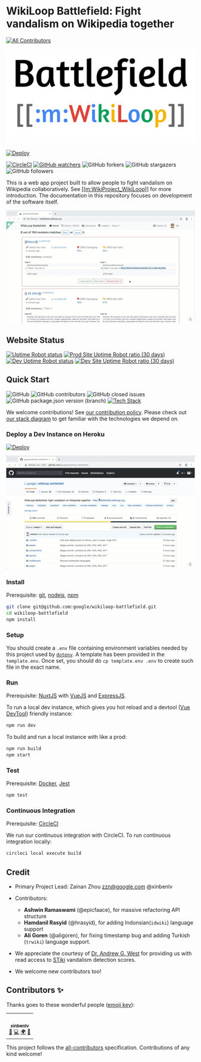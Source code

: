 # WikiLoop Battlefield: Fight vandalism on Wikipedia together
<!-- ALL-CONTRIBUTORS-BADGE:START - Do not remove or modify this section -->
[![All Contributors](https://img.shields.io/badge/all_contributors-1-orange.svg?style=flat-square)](#contributors-)
<!-- ALL-CONTRIBUTORS-BADGE:END -->

[![WikiLoop Logo](static/wikiloop-battlefield-logo.svg)](https://meta.wikimedia.org/wiki/WikiProject_WikiLoop)

[![Deploy](https://www.herokucdn.com/deploy/button.svg)](https://heroku.com/deploy)

[![CircleCI](https://circleci.com/gh/google/wikiloop-battlefield/tree/master.svg?style=svg)](https://circleci.com/gh/google/wikiloop-battlefield/tree/master) 
[![GitHub watchers](https://img.shields.io/github/watchers/google/wikiloop-battlefield.svg?label=Watch&style=social)](https://img.shields.io/github/watchers/google/wikiloop-battlefield.svg?label=Watch&style=social)
![GitHub forkers](https://img.shields.io/github/forks/google/wikiloop-battlefield.svg?label=Fork&style=social)
![GitHub stargazers](https://img.shields.io/github/stars/google/wikiloop-battlefield.svg?label=Star&style=social)
![GitHub followers](https://img.shields.io/github/followers/xinbenlv.svg?label=Follow&style=social)

This is a web app project built to allow people to fight vandalism on Wikipedia collaboratively. See [[[m:WikiProject_WikiLoop]]](https://meta.wikimedia.org/wiki/WikiProject_WikiLoop) for more introduction. The documentation in this repository focuses on development of the software itself.

[![Vandalism Example](./assets/demo-1.2.0-beta.gif)](http://battlefield.wikiloop.org/?utm_source=github&utm_medium=markdown&utm_campaign=repo_readme_img)

## Website Status

[![Uptime Robot status](https://img.shields.io/uptimerobot/status/m783127048-3a1e3c13cdc8e36abba87357.svg?label=prod)](http://battlefield.wikiloop.org/?utm_source=github&utm_medium=markdown&utm_campaign=repo_readme_up_badge)
[![Prod Site Uptime Robot ratio (30 days)](https://img.shields.io/uptimerobot/ratio/m783127048-3a1e3c13cdc8e36abba87357.svg?label=prod%20uptime)](http://battlefield.wikiloop.org/?utm_source=github&utm_medium=markdown&utm_campaign=repo_readme_up_ratio_badge)
[![Dev Uptime Robot status](https://img.shields.io/uptimerobot/status/m783127051-01afa8e12cb12e059a95f54c.svg?label=dev)](http://dev.battlefield.wikiloop.org/?utm_source=github&utm_medium=markdown&utm_campaign=repo_readme_up_badge)
[![Dev Site Uptime Robot ratio (30 days)](https://img.shields.io/uptimerobot/ratio/m783127051-01afa8e12cb12e059a95f54c.svg?label=dev%20uptime)](http://dev.battlefield.wikiloop.org/?utm_source=github&utm_medium=markdown&utm_campaign=repo_readme_up_ratio_badge)

## Quick Start
![GitHub](https://img.shields.io/github/license/google/wikiloop-battlefield.svg)
![GitHub contributors](https://img.shields.io/github/contributors/google/wikiloop-battlefield.svg)
![GitHub closed issues](https://img.shields.io/github/issues-closed-raw/google/wikiloop-battlefield.svg)
![GitHub package.json version (branch)](https://img.shields.io/github/package-json/v/google/wikiloop-battlefield/master.svg) 
[![Tech Stack](https://img.shields.io/badge/tech-stack-blue.svg)](https://stackshare.io/project-wikiloop/battlefield)

We welcome contributions! See [our contribution policy](CONTRIBUTING.md). Please check out [our stack diagram](https://stackshare.io/project-wikiloop/battlefield) to get familiar with the technologies we depend on.
### Deploy a Dev Instance on Heroku

[![Deploy](https://www.herokucdn.com/deploy/button.svg)](https://heroku.com/deploy)

![Demo: Deploy to Heroku](./assets/demo-deploy-to-heroku-btn.gif)
 
### Install

Prerequisite: [git](https://git-scm.com), [nodejs](https://nodejs.org), [npm](https://npmjs.com)  

```bash
git clone git@github.com:google/wikiloop-battlefield.git
cd wikiloop-battlefield
npm install 
```

### Setup

You should create a `.env` file containing environment variables needed by this project used by [`dotenv`](https://www.npmjs.com/package/dotenv). A template has been provided in the `template.env`. Once set, you should do `cp template.env .env` to create such file in the exact name. 

### Run

Prerequisite: [NuxtJS](https://nuxtjs.org) with [VueJS](https://vuejs.org) and [ExpressJS](https://expressjs.com).

To run a local dev instance, which gives you hot reload and a devtool ([Vue DevTool](https://github.com/vuejs/vue-devtools)) friendly instance:

```bash
npm run dev
``` 

To build and run a local instance with like a prod:

```bash
npm run build
npm start
```

### Test

Prerequisite: [Docker](https://www.docker.com/), [Jest](http://jestjs.io)

```bash
npm test
```

### Continuous Integration

Prerequisite: [CircleCI](https://circleci.com)

We run our continuous integration with CircleCI. To run continuous integration locally:

```bash
circleci local execute build
```

## Credit
- Primary Project Lead: Zainan Zhou <zzn@google.com> @xinbenlv
- Contributors:
  - **Ashwin Ramaswami** (@epicfaace), for massive refactoring API structure
  - **Hamdanil Rasyid** (@hrasyid), for adding Indonsian(`idwiki`) language support
  - **Ali Goren** (@aligoren), for fixing timestamp bug and adding Turkish (`trwiki`) language support.

- We appreciate the courtesy of [Dr. Andrew G. West](http://www.andrew-g-west.com/) for providing us with read access to [STiki](https://en.wikipedia.org/wiki/Wikipedia:STiki) vandalism detection scores.

- We welcome new contributors too!

## Contributors ✨

Thanks goes to these wonderful people ([emoji key](https://allcontributors.org/docs/en/emoji-key)):

<!-- ALL-CONTRIBUTORS-LIST:START - Do not remove or modify this section -->
<!-- prettier-ignore-start -->
<!-- markdownlint-disable -->
<table>
  <tr>
    <td align="center"><a href="http://keybase.io/xinbenlv"><img src="https://avatars2.githubusercontent.com/u/640325?v=4" width="100px;" alt=""/><br /><sub><b>xinbenlv</b></sub></a><br /><a href="https://github.com/google/wikiloop-battlefield/commits?author=xinbenlv" title="Documentation">📖</a> <a href="https://github.com/google/wikiloop-battlefield/commits?author=xinbenlv" title="Code">💻</a> <a href="#translation-xinbenlv" title="Translation">🌍</a> <a href="https://github.com/google/wikiloop-battlefield/issues?q=author%3Axinbenlv" title="Bug reports">🐛</a></td>
  </tr>
</table>

<!-- markdownlint-enable -->
<!-- prettier-ignore-end -->
<!-- ALL-CONTRIBUTORS-LIST:END -->

This project follows the [all-contributors](https://github.com/all-contributors/all-contributors) specification. Contributions of any kind welcome!